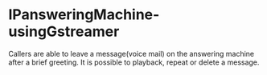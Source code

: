 # IPansweringMachine-usingGstreamer
Callers are able to leave a message(voice mail) on the answering machine after a brief greeting. It is possible to playback, repeat or delete a message.
